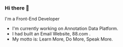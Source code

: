 ### Hi there 👋

 I'm a Front-End Developer
- I'm currently working on Annotation Data Platform.
- I had built an Email Website, 88.com . 
- My motto is: Learn More, Do More, Speak More.

<!--
**herrdu/herrdu** is a ✨ _special_ ✨ repository because its `README.md` (this file) appears on your GitHub profile.

Here are some ideas to get you started:
I’m currently working on ...
I’m currently learning ...
- 👯 I’m looking to collaborate on ...
- 🤔 I’m looking for help with ...
- 💬 Ask me about ...
- 📫 How to reach me: ...
- 😄 Pronouns: ...
- ⚡ Fun fact: ...

-->


